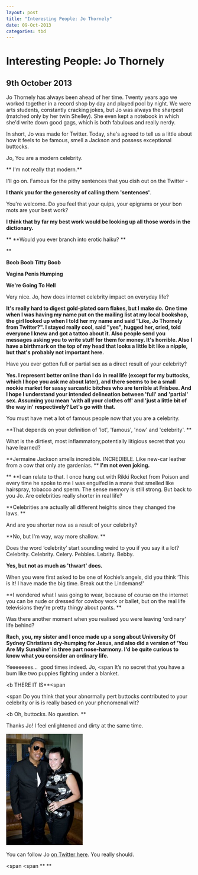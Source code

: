 ```yaml
---
layout: post
title: "Interesting People: Jo Thornely"
date: 09-Oct-2013
categories: tbd
---
```


# Interesting People: Jo Thornely

## 9th October 2013



Jo Thornely has always been ahead of her time. Twenty years ago we worked together in a record shop by day and played pool by night. We were arts students,   constantly cracking jokes, but Jo was always the sharpest (matched only by her twin Shelley). She even kept a notebook in which she'd write down good gags, which is both fabulous and really nerdy.

In short, Jo was made for Twitter. Today, she's agreed to tell us a little about how it feels to be famous, smell a Jackson and possess exceptional buttocks.

Jo, You are a modern celebrity.

** I'm not really that modern.**

I'll go on. Famous for the pithy sentences that you dish out on the Twitter -

**I thank you for the generosity of calling them 'sentences'**.

You're welcome. Do you feel that your quips, your epigrams or your bon mots are your best work?

**I think that by far my best work would be looking up all those words in the dictionary.**

** **Would you ever branch into erotic haiku? **

**



**Boob Boob Titty Boob**

**Vagina Penis Humping**

**We're Going To Hell**

Very nice. Jo, how does internet celebrity impact on everyday life?

**It's really hard to digest gold-plated corn flakes, but I make do. One time when I was having my name put on the mailing list at my local bookshop, the girl looked up when I told her my name and said "Like, Jo Thornely from Twitter?". I stayed really cool, said "yes", hugged her, cried, told everyone I knew and got a tattoo about it. Also people send you messages asking you to write stuff for them for money. It's horrible. Also I have a birthmark on the top of my head that looks a little bit like a nipple, but that's probably not important here.**

Have you ever gotten full or partial sex as a direct result of your celebrity?

**Yes. I represent better online than I do in real life (except for my buttocks, which I hope you ask me about later), and there seems to be a small nookie market for sassy sarcastic bitches who are terrible at Frisbee. And I hope I understand your intended delineation between 'full' and 'partial' sex. Assuming you mean 'with all your clothes off' and 'just a little bit of the way in' respectively? Let's go with that.**

You must have met a lot of famous people now that you are a celebrity.

**That depends on your definition of 'lot', 'famous', 'now' and 'celebrity'. **

What is the dirtiest, most inflammatory,potentially litigious secret that you have learned?

**Jermaine Jackson smells incredible. INCREDIBLE. Like new-car leather from a cow that only ate gardenias. ** **I'm not even joking.**

** **I can relate to that. I once hung out with Rikki Rocket from Poison and every time he spoke to me I was engulfed in a mane that smelled like hairspray, tobacco and sperm. The sense memory is still strong. But back to you Jo. Are celebrities really shorter in real life?

**Celebrities are actually all different heights since they changed the laws. **

And are you shorter now as a result of your celebrity?

**No, but I'm way, way more shallow. **

Does the word ‘celebrity’ start sounding weird to you if you say it a lot? Celebrity. Celebrity. Celery. Pebbles. Lebrity. Bebby.

**Yes, but not as much as 'thwart' does.**

When you were first asked to be one of Kochie’s angels, did you think ‘This is it! I have made the big time. Break out the Lindemans!'

**I wondered what I was going to wear, because of course on the internet you can be nude or dressed for cowboy work or ballet, but on the real life televisions they're pretty thingy about pants. **

Was there another moment when you realised you were leaving 'ordinary' life behind?

**Rach, you, my sister and I once made up a song about University Of Sydney Christians dry-humping for Jesus, and also did a version of 'You Are My Sunshine' in three part nose-harmony. I'd be quite curious to know what you consider an ordinary life.**

Yeeeeeees...  good times indeed. Jo, <span It’s no secret that you have a bum like two puppies fighting under a blanket. </span>

<b THERE IT IS**<span  </span>

<span Do you think that your abnormally pert buttocks contributed to your celebrity or is is really based on your phenomenal wit? </span>

<b Oh, buttocks. No question. **

Thanks Jo! I feel enlightened and dirty at the same time.

<img class="photo-horiz" src="/images/2013/10/Jermaine-Jackson-Jo-1001-207x300.jpg" />

You can follow Jo <a href="https://twitter.com/jothornely">on Twitter here</a>. You really should.

<span <span ** **</span></span>
